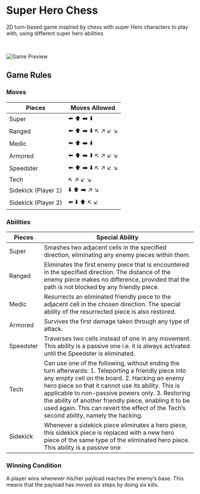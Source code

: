 # Super Hero Chess

2D turn-based game inspired by chess with super Hero characters to play with, using different super hero abilities.

<br/>

![Game Preview](https://i.imgur.com/InbRgk6.gif)

## Game Rules

### Moves

| Pieces               | Moves Allowed                                                                                                                    |
|----------------------|----------------------------------------------------------------------------------------------------------------------------------|
| Super                | :arrow_left: :arrow_up: :arrow_right: :arrow_down:                                                                               |
| Ranged               | :arrow_left: :arrow_up: :arrow_right: :arrow_down: :arrow_upper_left: :arrow_upper_right: :arrow_lower_left: :arrow_lower_right: |
| Medic                | :arrow_left: :arrow_up: :arrow_right: :arrow_down:                                                                               |
| Armored              | :arrow_left: :arrow_up: :arrow_right: :arrow_down: :arrow_upper_left: :arrow_upper_right: :arrow_lower_left: :arrow_lower_right: |
| Speedster            | :arrow_left: :arrow_up: :arrow_right: :arrow_down: :arrow_upper_left: :arrow_upper_right: :arrow_lower_left: :arrow_lower_right: |
| Tech                 | :arrow_upper_left: :arrow_upper_right: :arrow_lower_left: :arrow_lower_right:                                                    |
| Sidekick  (Player 1) | :arrow_down: :arrow_up: :arrow_right: :arrow_upper_right: :arrow_lower_right:                                                    |
| Sidekick  (Player 2) | :arrow_left: :arrow_down: :arrow_up:  :arrow_upper_left: :arrow_lower_left:                                                      |

### Abilities

| Pieces     | Special Ability                                                                                                                                                                                                                                                                                                                                                                                                     |
|------------|---------------------------------------------------------------------------------------------------------------------------------------------------------------------------------------------------------------------------------------------------------------------------------------------------------------------------------------------------------------------------------------------------------------------|
| Super      | Smashes two adjacent cells in the specified direction, eliminating any enemy pieces within them.                                                                                                                                                                                                                                                                                                                    |
| Ranged     | Eliminates the first enemy piece that is encountered in the specified direction. The distance of the enemy piece makes no difference, provided that the path is not blocked by any friendly piece.                                                                                                                                                                                                                  |
| Medic      | Resurrects an eliminated friendly piece to the adjacent cell in the chosen direction. The special ability of the resurrected piece is also restored.                                                                                                                                                                                                                                                                |
| Armored    | Survives the first damage taken through any type of attack.                                                                                                                                                                                                                                                                                                                                                         |
| Speedster  | Traverses two cells instead of one in any movement. This ability is a passive one i.e. it is always activated until the Speedster is eliminated.                                                                                                                                                                                                                                                                    |
| Tech       | Can use one of the following, without ending the turn afterwards: 1. Teleporting a friendly piece into any empty cell on the board. 2. Hacking an enemy hero piece so that it cannot use its ability. This is applicable to non-passive powers only. 3. Restoring the ability of another friendly piece, enabling it to be used again. This can revert the effect of the Tech’s second ability, namely the hacking. |
| Sidekick   | Whenever a sidekick piece eliminates a hero piece, this sidekick piece is replaced with a new hero piece of the same type of the eliminated hero piece. This ability is a passive one                                                                                                                                                                                                                               |

### Winning Condition

A player wins whenever his/her payload reaches the enemy’s base. This means that the payload
has moved six steps by doing six kills.
